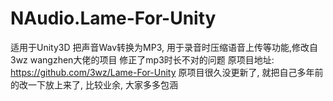 # NAudio.Lame-For-Unity
适用于Unity3D 把声音Wav转换为MP3, 用于录音时压缩语音上传等功能,修改自3wz wangzhen大佬的项目
修正了mp3时长不对的问题
原项目地址: https://github.com/3wz/Lame-For-Unity
原项目很久没更新了, 就把自己多年前的改一下放上来了, 比较业余, 大家多多包涵